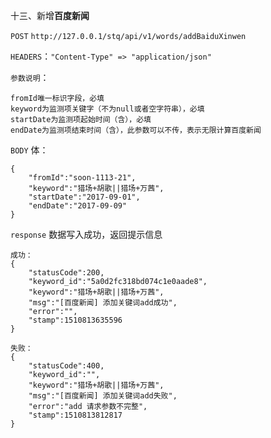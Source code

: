 十三、新增**百度新闻**

`POST` `http://127.0.0.1/stq/api/v1/words/addBaiduXinwen`

`HEADERS`：`"Content-Type" => "application/json"`

`参数说明`：

```
fromId唯一标识字段，必填
keyword为监测项关键字（不为null或者空字符串），必填
startDate为监测项起始时间（含），必填
endDate为监测项结束时间（含），此参数可以不传，表示无限计算百度新闻
```

`BODY` 体：

```
{
    "fromId":"soon-1113-21",
    "keyword":"猎场+胡歌||猎场+万茜",
    "startDate":"2017-09-01",
    "endDate":"2017-09-09"
}
```

`response` 数据写入成功，返回提示信息

```
成功：
{
    "statusCode":200,
    "keyword_id":"5a0d2fc318bd074c1e0aade8",
    "keyword":"猎场+胡歌||猎场+万茜",
    "msg":"[百度新闻] 添加关键词add成功",
    "error":"",
    "stamp":1510813635596
}

失败：
{
    "statusCode":400,    
    "keyword_id":"",
    "keyword":"猎场+胡歌||猎场+万茜",
    "msg":"[百度新闻] 添加关键词add失败",
    "error":"add 请求参数不完整",
    "stamp":1510813812817
}
```